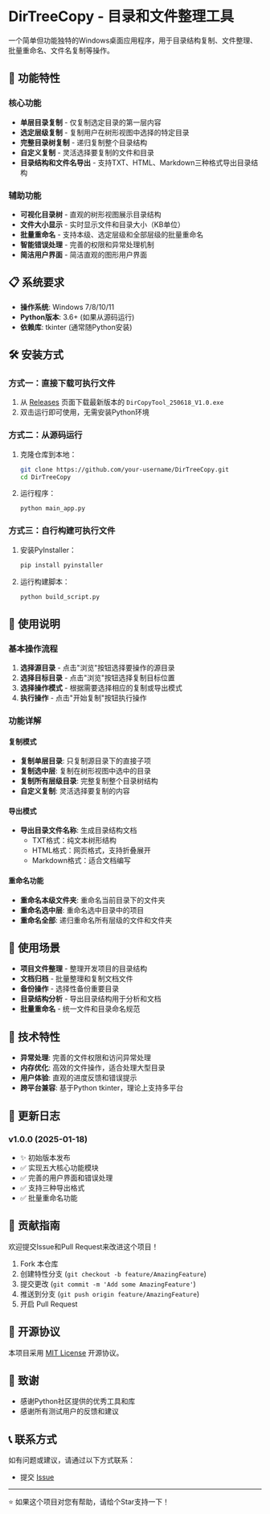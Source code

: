 # DirTreeCopy - 目录和文件整理工具

一个简单但功能独特的Windows桌面应用程序，用于目录结构复制、文件整理、批量重命名、文件名复制等操作。

## 🚀 功能特性

### 核心功能
- **单层目录复制** - 仅复制选定目录的第一层内容
- **选定层级复制** - 复制用户在树形视图中选择的特定目录
- **完整目录树复制** - 递归复制整个目录结构
- **自定义复制** - 灵活选择要复制的文件和目录
- **目录结构和文件名导出** - 支持TXT、HTML、Markdown三种格式导出目录结构

### 辅助功能
- **可视化目录树** - 直观的树形视图展示目录结构
- **文件大小显示** - 实时显示文件和目录大小（KB单位）
- **批量重命名** - 支持本级、选定层级和全部层级的批量重命名
- **智能错误处理** - 完善的权限和异常处理机制
- **简洁用户界面** - 简洁直观的图形用户界面

## 📋 系统要求

- **操作系统**: Windows 7/8/10/11
- **Python版本**: 3.6+ (如果从源码运行)
- **依赖库**: tkinter (通常随Python安装)

## 🛠️ 安装方式

### 方式一：直接下载可执行文件
1. 从 [Releases](../../releases) 页面下载最新版本的 `DirCopyTool_250618_V1.0.exe`
2. 双击运行即可使用，无需安装Python环境

### 方式二：从源码运行
1. 克隆仓库到本地：
   ```bash
   git clone https://github.com/your-username/DirTreeCopy.git
   cd DirTreeCopy
   ```

2. 运行程序：
   ```bash
   python main_app.py
   ```

### 方式三：自行构建可执行文件
1. 安装PyInstaller：
   ```bash
   pip install pyinstaller
   ```

2. 运行构建脚本：
   ```bash
   python build_script.py
   ```

## 📖 使用说明

### 基本操作流程
1. **选择源目录** - 点击"浏览"按钮选择要操作的源目录
2. **选择目标目录** - 点击"浏览"按钮选择复制目标位置
3. **选择操作模式** - 根据需要选择相应的复制或导出模式
4. **执行操作** - 点击"开始复制"按钮执行操作

### 功能详解

#### 复制模式
- **复制单层目录**: 只复制源目录下的直接子项
- **复制选中层**: 复制在树形视图中选中的目录
- **复制所有层级目录**: 完整复制整个目录树结构
- **自定义复制**: 灵活选择要复制的内容

#### 导出模式
- **导出目录文件名称**: 生成目录结构文档
  - TXT格式：纯文本树形结构
  - HTML格式：网页格式，支持折叠展开
  - Markdown格式：适合文档编写

#### 重命名功能
- **重命名本级文件夹**: 重命名当前目录下的文件夹
- **重命名选中层**: 重命名选中目录中的项目
- **重命名全部**: 递归重命名所有层级的文件和文件夹

## 🎯 使用场景

- **项目文件整理** - 整理开发项目的目录结构
- **文档归档** - 批量整理和复制文档文件
- **备份操作** - 选择性备份重要目录
- **目录结构分析** - 导出目录结构用于分析和文档
- **批量重命名** - 统一文件和目录命名规范

## 🔧 技术特性

- **异常处理**: 完善的文件权限和访问异常处理
- **内存优化**: 高效的文件操作，适合处理大型目录
- **用户体验**: 直观的进度反馈和错误提示
- **跨平台兼容**: 基于Python tkinter，理论上支持多平台

## 📝 更新日志

### v1.0.0 (2025-01-18)
- ✨ 初始版本发布
- ✅ 实现五大核心功能模块
- ✅ 完善的用户界面和错误处理
- ✅ 支持三种导出格式
- ✅ 批量重命名功能

## 🤝 贡献指南

欢迎提交Issue和Pull Request来改进这个项目！

1. Fork 本仓库
2. 创建特性分支 (`git checkout -b feature/AmazingFeature`)
3. 提交更改 (`git commit -m 'Add some AmazingFeature'`)
4. 推送到分支 (`git push origin feature/AmazingFeature`)
5. 开启 Pull Request

## 📄 开源协议

本项目采用 [MIT License](LICENSE) 开源协议。

## 🙏 致谢

- 感谢Python社区提供的优秀工具和库
- 感谢所有测试用户的反馈和建议

## 📞 联系方式

如有问题或建议，请通过以下方式联系：

- 提交 [Issue](../../issues)

---

⭐ 如果这个项目对您有帮助，请给个Star支持一下！